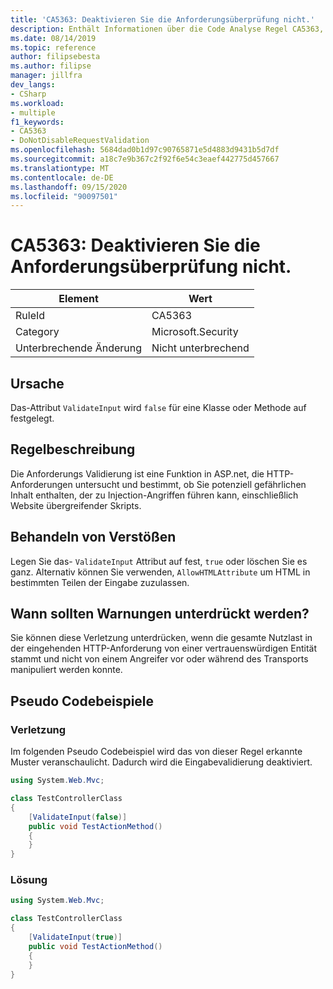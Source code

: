 ```yaml
---
title: 'CA5363: Deaktivieren Sie die Anforderungsüberprüfung nicht.'
description: Enthält Informationen über die Code Analyse Regel CA5363, einschließlich der Gründe, der Behebung von Verstößen und der Zeit, zu der Sie unterdrückt werden soll.
ms.date: 08/14/2019
ms.topic: reference
author: filipsebesta
ms.author: filipse
manager: jillfra
dev_langs:
- CSharp
ms.workload:
- multiple
f1_keywords:
- CA5363
- DoNotDisableRequestValidation
ms.openlocfilehash: 5684dad0b1d97c90765871e5d4883d9431b5d7df
ms.sourcegitcommit: a18c7e9b367c2f92f6e54c3eaef442775d457667
ms.translationtype: MT
ms.contentlocale: de-DE
ms.lasthandoff: 09/15/2020
ms.locfileid: "90097501"
---
```

# <a name="ca5363-do-not-disable-request-validation"></a>CA5363: Deaktivieren Sie die Anforderungsüberprüfung nicht.

|Element|Wert|
|-|-|
|RuleId|CA5363|
|Category|Microsoft.Security|
|Unterbrechende Änderung|Nicht unterbrechend|

## <a name="cause"></a>Ursache

Das-Attribut `ValidateInput` wird `false` für eine Klasse oder Methode auf festgelegt.

## <a name="rule-description"></a>Regelbeschreibung

Die Anforderungs Validierung ist eine Funktion in ASP.net, die HTTP-Anforderungen untersucht und bestimmt, ob Sie potenziell gefährlichen Inhalt enthalten, der zu Injection-Angriffen führen kann, einschließlich Website übergreifender Skripts.

## <a name="how-to-fix-violations"></a>Behandeln von Verstößen

Legen Sie das- `ValidateInput` Attribut auf fest, `true` oder löschen Sie es ganz. Alternativ können Sie verwenden, `AllowHTMLAttribute` um HTML in bestimmten Teilen der Eingabe zuzulassen.

## <a name="when-to-suppress-warnings"></a>Wann sollten Warnungen unterdrückt werden?

Sie können diese Verletzung unterdrücken, wenn die gesamte Nutzlast in der eingehenden HTTP-Anforderung von einer vertrauenswürdigen Entität stammt und nicht von einem Angreifer vor oder während des Transports manipuliert werden konnte.

## <a name="pseudo-code-examples"></a>Pseudo Codebeispiele

### <a name="violation"></a>Verletzung

Im folgenden Pseudo Codebeispiel wird das von dieser Regel erkannte Muster veranschaulicht.
Dadurch wird die Eingabevalidierung deaktiviert.

```csharp
using System.Web.Mvc;

class TestControllerClass
{
    [ValidateInput(false)]
    public void TestActionMethod()
    {
    }
}
```

### <a name="solution"></a>Lösung

```csharp
using System.Web.Mvc;

class TestControllerClass
{
    [ValidateInput(true)]
    public void TestActionMethod()
    {
    }
}
```

